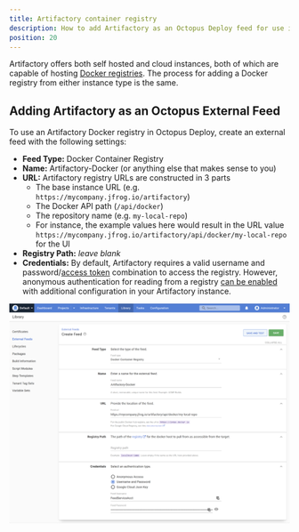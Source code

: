 ```yaml
---
title: Artifactory container registry
description: How to add Artifactory as an Octopus Deploy feed for use in Docker steps.
position: 20
---
```


Artifactory offers both self hosted and cloud instances, both of which are capable of hosting [Docker registries](https://www.jfrog.com/confluence/display/JCR6X/Docker+Registry). The process for adding a Docker registry from either instance type is the same.

## Adding Artifactory as an Octopus External Feed

To use an Artifactory Docker registry in Octopus Deploy, create an external feed with the following settings:

- **Feed Type:** Docker Container Registry
- **Name:** Artifactory-Docker (or anything else that makes sense to you)
- **URL:** Artifactory registry URLs are constructed in 3 parts 
  - The base instance URL (e.g. `https://mycompany.jfrog.io/artifactory`)
  - The Docker API path (`/api/docker`)
  - The repository name (e.g. `my-local-repo`)
  - For instance, the example values here would result in the URL value `https://mycompany.jfrog.io/artifactory/api/docker/my-local-repo` for the UI
- **Registry Path:** *leave blank*
- **Credentials:** By default, Artifactory requires a valid username and password/[access token](https://www.jfrog.com/confluence/display/JFROG/Access+Tokens) combination to access the registry. However, anonymous authentication for reading from a registry [can be enabled](https://jfrog.com/knowledge-base/how-to-perform-anonymous-pulls-but-require-authentication-for-pushing-to-a-docker-repository/) with additional configuration in your Artifactory instance.

![Artifactory Registry Feed](images/artifactory-feed.png "width=500")
